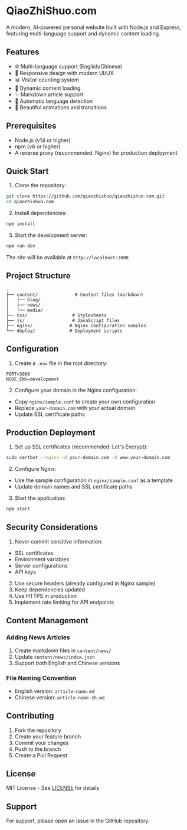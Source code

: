 # QiaoZhiShuo.com

A modern, AI-powered personal website built with Node.js and Express, featuring multi-language support and dynamic content loading.

## Features

- 🌐 Multi-language support (English/Chinese)
- 📱 Responsive design with modern UI/UX
- 📊 Visitor counting system
- 📝 Dynamic content loading
- ✨ Markdown article support
- 🔄 Automatic language detection
- 🎨 Beautiful animations and transitions

## Prerequisites

- Node.js (v14 or higher)
- npm (v6 or higher)
- A reverse proxy (recommended: Nginx) for production deployment

## Quick Start

1. Clone the repository:
```bash
git clone https://github.com/qiaozhishuo/qiaozhishuo.com.git
cd qiaozhishuo.com
```

2. Install dependencies:
```bash
npm install
```

3. Start the development server:
```bash
npm run dev
```

The site will be available at `http://localhost:3000`

## Project Structure

```
.
├── content/              # Content files (markdown)
│   ├── blog/
│   ├── news/
│   └── media/
├── css/                 # Stylesheets
├── js/                  # JavaScript files
├── nginx/              # Nginx configuration samples
└── deploy/             # Deployment scripts
```

## Configuration

1. Create a `.env` file in the root directory:
```env
PORT=3000
NODE_ENV=development
```

2. Configure your domain in the Nginx configuration:
- Copy `nginx/sample.conf` to create your own configuration
- Replace `your-domain.com` with your actual domain
- Update SSL certificate paths

## Production Deployment

1. Set up SSL certificates (recommended: Let's Encrypt):
```bash
sudo certbot --nginx -d your-domain.com -d www.your-domain.com
```

2. Configure Nginx:
- Use the sample configuration in `nginx/sample.conf` as a template
- Update domain names and SSL certificate paths

3. Start the application:
```bash
npm start
```

## Security Considerations

1. Never commit sensitive information:
- SSL certificates
- Environment variables
- Server configurations
- API keys

2. Use secure headers (already configured in Nginx sample)
3. Keep dependencies updated
4. Use HTTPS in production
5. Implement rate limiting for API endpoints

## Content Management

### Adding News Articles

1. Create markdown files in `content/news/`
2. Update `content/news/index.json`
3. Support both English and Chinese versions

### File Naming Convention

- English version: `article-name.md`
- Chinese version: `article-name-zh.md`

## Contributing

1. Fork the repository
2. Create your feature branch
3. Commit your changes
4. Push to the branch
5. Create a Pull Request

## License

MIT License - See [LICENSE](LICENSE) for details

## Support

For support, please open an issue in the GitHub repository. 